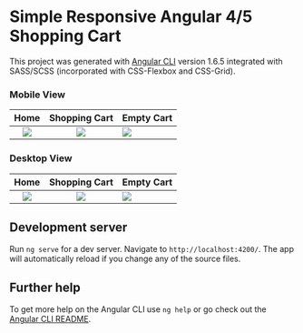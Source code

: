 # Simple Responsive Angular 4/5 Shopping Cart

This project was generated with [Angular CLI](https://github.com/angular/angular-cli) version 1.6.5 integrated with SASS/SCSS (incorporated with CSS-Flexbox and CSS-Grid).

### Mobile View
 | Home | Shopping Cart | Empty Cart|
:---------------:|:--------------:|:------------
<img src="https://user-images.githubusercontent.com/25072657/36079088-249e5c90-0f34-11e8-9849-d822c4235647.png"> | <img src="https://user-images.githubusercontent.com/25072657/36079087-248342e8-0f34-11e8-8d9a-257b5fd6a875.png"> |<img src="https://user-images.githubusercontent.com/25072657/36079086-2468b14e-0f34-11e8-91a8-8bc88103964f.png">

### Desktop View
 | Home | Shopping Cart | Empty Cart|
:---------------:|:--------------:|:------------
<img src="https://user-images.githubusercontent.com/25072657/36079083-1fa5e618-0f34-11e8-9f7c-6b52a6c40a2f.png"> | <img src="https://user-images.githubusercontent.com/25072657/36079081-1d407942-0f34-11e8-83ba-831904d1eaab.png"> |<img src="https://user-images.githubusercontent.com/25072657/36079078-17f41caa-0f34-11e8-9383-81a0ddf4d71f.png">

## Development server

Run `ng serve` for a dev server. Navigate to `http://localhost:4200/`. The app will automatically reload if you change any of the source files.

## Further help

To get more help on the Angular CLI use `ng help` or go check out the [Angular CLI README](https://github.com/angular/angular-cli/blob/master/README.md).
